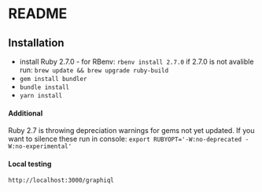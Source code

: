 # README

## Installation
- install Ruby 2.7.0 - for RBenv: `rbenv install 2.7.0` if 2.7.0 is not avalible run: `brew update && brew upgrade ruby-build`
- `gem install bundler`
- `bundle install`
- `yarn install`

#### Additional
Ruby 2.7 is throwing depreciation warnings for gems not yet updated. If you want to silence these run in console:
`export RUBYOPT='-W:no-deprecated -W:no-experimental'`

#### Local testing
`http://localhost:3000/graphiql`
